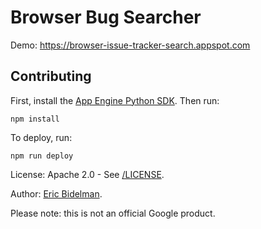 # Browser Bug Searcher

Demo: https://browser-issue-tracker-search.appspot.com

## Contributing

First, install the [App Engine Python SDK](https://cloud.google.com/appengine/downloads). Then run:

    npm install

To deploy, run:

    npm run deploy


License: Apache 2.0 - See [/LICENSE](/LICENSE).

Author: [Eric Bidelman](https://github.com/ebidel).

Please note: this is not an official Google product.

